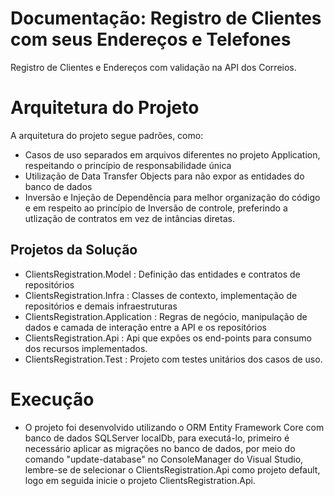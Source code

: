 # Documentação: Registro de Clientes com seus Endereços e Telefones
Registro de Clientes e Endereços com validação na API dos Correios.
# Arquitetura do Projeto 
A arquitetura do projeto segue padrões, como: 
- Casos de uso separados em arquivos diferentes no projeto Application, respeitando o princípio de responsabilidade única
- Utilização de Data Transfer Objects para não expor as entidades do banco de dados 
- Inversão e Injeção de Dependência para melhor organização do código e em respeito ao princípio de Inversão de controle, preferindo a utlização de contratos em vez de intâncias diretas.
## Projetos da Solução
- ClientsRegistration.Model : Definição das entidades e contratos de repositórios
- ClientsRegistration.Infra : Classes de  contexto, implementação de repositórios e demais infraestruturas 
- ClientsRegistration.Application : Regras de negócio, manipulação de dados e camada de interação entre a API e os repositórios
- ClientsRegistration.Api : Api que expões os end-points para consumo dos recursos implementados.
- ClientsRegistration.Test : Projeto com testes unitários dos casos de uso.

# Execução
- O projeto foi desenvolvido utilizando o ORM Entity Framework Core com banco de dados  SQLServer localDb, para executá-lo, primeiro é necessário aplicar as migrações no banco de dados,  por meio do comando "update-database" no ConsoleManager do Visual Studio, lembre-se de selecionar o ClientsRegistration.Api como projeto default, logo em seguida inicie o projeto ClientsRegistration.Api.
